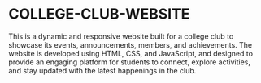 # COLLEGE-CLUB-WEBSITE
This is a dynamic and responsive website built for a college club to showcase its events, announcements, members, and achievements. The website is developed using HTML, CSS, and JavaScript, and designed to provide an engaging platform for students to connect, explore activities, and stay updated with the latest happenings in the club.
